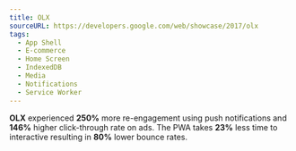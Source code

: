 ```yaml
---
title: OLX
sourceURL: https://developers.google.com/web/showcase/2017/olx
tags:
  - App Shell
  - E-commerce
  - Home Screen
  - IndexedDB
  - Media
  - Notifications
  - Service Worker
---
```


**OLX** experienced **250%** more re-engagement using push notifications and **146%** higher click-through rate on ads. The PWA takes **23%** less time to interactive resulting in **80%** lower bounce rates.
